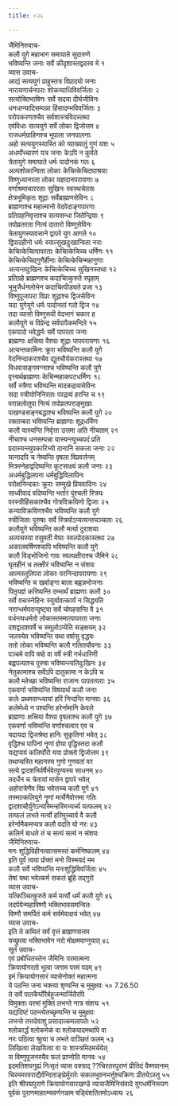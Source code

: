 ```yaml
---
title: ०२६

---
```

जैमिनिरुवाच-  
कलौ युगे महाभाग समायाते सुदारुणे  
भविष्यन्ति जनाः सर्वे कीदृशास्तद्वदस्व मे १  
व्यास उवाच-  
आद्यं सत्ययुगं प्राहुस्तत्र विप्रादयो जनाः  
नारायणार्चनपराः शोकव्याधिविवर्जिताः २  
सत्योक्तिभाषिणः सर्वे सदया दीर्घजीविनः  
धनधान्यादिसम्पन्ना हिंसादम्भविवर्जिताः ३  
परोपकरणाश्चैव सर्वशास्त्रविदस्तथा  
एवंविधाः सत्ययुगे सर्वे लोका द्विजोत्तम ४  
राजधर्मग्राहिणश्च भूपाला जनपालनाः  
अहो सत्ययुगस्यास्ति को व्याख्यातुं गुणं यशः ५  
अधर्मोच्चारणं यत्र जनाः केऽपि न कुर्वते  
त्रेतायुगे समायाते धर्मः पादोनकं गतः ६  
अल्पशोकान्विता लोकाः केचित्केचिदघाश्रयाः  
विष्णुध्यानरता लोका यज्ञदानपरायणाः ७  
वर्णाश्रमाचाररताः सुखिनः स्वस्थचेतसः  
क्षेत्रभूमिकृतः शूद्राः सर्वेब्राह्मणसेविनः ८  
ब्राह्मणाश्च महात्मानो वेदवेदाङ्गपारगाः  
प्रतिग्रहनिवृत्ताश्च सत्यसन्धा जितेन्द्रियाः ९  
तपोव्रतरता नित्यं दातारो विष्णुसेविनः  
त्रेतायुगस्यावसाने द्वापरे युग आगते १०  
द्विपादहीनो धर्मः स्यात्सुखदुःखान्विता नराः  
केचित्केचित्पापरताः केचित्केचिच्च धर्मिणः ११  
केचित्केचिद्गुणैर्हीनाः केचित्केचिन्महागुणाः  
अत्यन्तदुःखिनः केचित्केचिच्च सुखिनस्तथा १२  
प्रतिग्रहे ब्राह्मणश्च कदाचित्कुरुते स्पृहाम्  
भूभुजैर्धनलोभेन कदाचित्पीड्यते प्रजा १३  
विष्णुपूजापरा विप्राः शूद्राश्च द्विजसेविनः  
यदा युगेयुगे धर्मः पादोनतां गतो द्विज १४  
तदा व्यासो विष्णुरूपी वेदभागं चकार ह  
कलौयुगे च विप्रेन्द्र सर्वपापैकमन्दिरे १५  
एकपादो भवेद्धर्मः सर्वे पापरता जनाः  
ब्राह्मणाः क्षत्त्रिया वैश्याः शूद्राः पापपरायणाः १६  
अत्यन्तकामिनः क्रूरा भविष्यन्ति कलौ युगे  
वेदनिन्दाकराश्चैव द्यूतचौर्यकरास्तथा १७  
विधवासङ्गमग्नाश्च भविष्यन्ति कलौ युगे  
वृत्त्यर्थब्राह्मणाः केचिन्महाकपटधर्मिणः १८  
सर्वे स्त्रैणा भविष्यन्ति मादकद्रव्यसेविनः  
सदा स्त्रीयोनिनिरताः परद्रव्यं हरन्ति च १९  
परान्नलोलुपा नित्यं तपोव्रतपराङ्मुखाः  
पाखण्डसङ्गबद्धाश्च भविष्यन्ति कलौ युगे २०  
रक्ताम्बरा भविष्यन्ति ब्राह्मणाः शूद्रधर्मिणः  
कलौ यास्यन्ति निर्वृत्ता उत्तमा अति नीचताम् २१  
नीचाश्च धनसम्पन्ना यास्यन्त्युच्चपदं प्रति  
प्रदास्यन्त्युपकारिभ्यो दानानि सकला जनाः २२  
यत्नादपि च नेष्यन्ति वृषला विप्रवर्त्तनम्  
मित्रस्नेहाद्वदिष्यन्ति कूटसाक्ष्यं कलौ जनाः २३  
अधर्मबुद्धिलपना धर्मबुद्धिविलापिनः  
परोक्षनिन्दकाः क्रूराः सम्मुखे प्रियवादिनः २४  
साध्वीवादं वदिष्यन्ति भर्तारं पुंश्चली स्त्रियः  
परस्त्रीहिंसकाश्चैव गोत्रविक्रयिणो द्विजाः २५  
कन्याविक्रयिणश्चैव भविष्यन्ति कलौ युगे  
स्त्रीजिताः पुरुषाः सर्वे स्त्रियोऽप्यत्यन्तचञ्चलाः २६  
कलौयुगे भविष्यन्ति कलौ मर्त्या दुराशयाः  
अल्पसस्या वसुमती मेघाः स्वल्पोदकास्तथा २७  
अकालवर्षिणश्चापि भविष्यन्ति कलौ युगे  
कलौ विड्भोजिनो गावः स्वल्पक्षीराश्च जैमिने २८  
घृतहीनं च तत्क्षीरं भविष्यन्ति न संशयः  
आत्मस्तुतिपरा लोकाः परनिन्दापरायणाः २९  
भविष्यन्ति च खर्वाङ्गा बाला बह्वन्नभोजनाः  
पितृयज्ञं करिष्यन्ति दम्भार्थं ब्राह्मणाः कलौ ३०  
सर्वे वचःस्नेहिनः स्युर्यावत्कार्यं न सिद्ध्यति  
नरान्धर्मपरान्दृष्ट्वा सर्वे चोपहसन्ति वै ३१  
वर्धन्त्यधर्मतो लोकास्तस्मात्पापरता जनाः  
दशद्वादशवर्षे च समूलोऽप्येति सङ्क्षयम् ३२  
जलस्येव भविष्यन्ति यथा वर्षासु वृद्धयः  
ततो लोका भविष्यन्ति कलौ गलितयौवनाः ३३  
पञ्चमे वापि षष्ठे वा वर्षे स्त्री गर्भधारिणी  
बह्वपत्याश्च पुरुषा भविष्यन्त्यतिदुःखिनः ३४  
नेतुकामाश्च सर्वेऽपि दातुकामा न केऽपि च  
कलौ म्लेच्छा भविष्यन्ति राजानः पापतत्पराः ३५  
एकवर्णा भविष्यन्ति विषयार्थं कलौ जनाः  
कलेः प्रथमसन्ध्यायां हरिं निन्दन्ति मानवाः ३६  
कलेर्मध्ये न पश्यन्ति हरेर्नामानि केवले  
ब्राह्मणाः क्षत्त्रिया वैश्या वृषलाश्च कलौ युगे ३७  
एकवर्णा भविष्यन्ति वर्णाश्चत्वार एव च  
यदायदा द्विजश्रेष्ठ हानिः सुकृतिनां भवेत् ३८  
वृद्धिश्च पापिनां नॄणां ज्ञेया वृद्धिस्तदा कलौ  
यद्यप्ययं कलिर्घोरो मया प्रोक्तो द्विजोत्तम ३९  
तथाप्यस्ति महानस्य गुणो गुणवतां वर  
सत्ये द्वादशभिर्वर्षैर्भवेत्पुण्यस्य साधनम् ४०  
तदर्धेन च त्रेतायां मासेन द्वापरे भवेत्  
अहोरात्रेणैव विप्र भवेत्तच्च कलौ युगे ४१  
तस्मात्कलियुगे नॄणां मर्त्येनैवोत्तमा गतिः  
द्वादशाब्दैर्युगेऽन्यस्मिन्हरिमभ्यर्च्य यत्फलम् ४२  
तत्फलं लभते मर्त्यो हरिमुच्चार्य वै कलौ  
हरेर्नामैकमप्यत्र कलौ वदति यो नरः ४३  
कलिर्न बाधते तं च सत्यं सत्यं न संशयः  
जैमिनिरुवाच-  
मनः शुद्धिविहीनत्वात्समस्तं कर्मनिष्फलम् ४४  
इति पूर्वं त्वया प्रोक्तं मनो विस्मयदं मम  
कलौ सर्वे भविष्यन्ति मनःशुद्धिविवर्जिताः ४५  
तेषां यथा भवेत्कर्म सकलं ब्रूहि तद्गुरो  
व्यास उवाच-  
यत्किञ्चित्कुरुते कर्म मर्त्यो धर्मं कलौ युगे ४६  
तदर्पयेन्महाविष्णौ भक्तिभावसमन्वितः  
विष्णौ समर्पितं कर्म सर्वमेवाक्षयं भवेत् ४७  
व्यास उवाच-  
इति ते कथितं सर्वं वृत्तं ब्राह्मणसत्तम  
यच्छ्रुत्वा भक्तिभावेन नरो मोक्षमवाप्नुयात् ४८  
सूत उवाच-  
एवं प्रबोधितस्तेन जैमिनिः परमात्मना  
क्रियायोगरतो भूत्वा जगाम परमं पदम् ४९  
इमं क्रियायोगसारं व्यासेनोक्तं महात्मना  
ये पठन्ति जना भक्त्या शृण्वन्ति च मुमुक्षवः ५० 7.26.50  
ते सर्वे पातकैर्घोरैर्बहुजन्मार्जितैरपि  
विमुक्ताः परमां मुक्तिं लभन्ते नात्र संशयः ५१  
यद्यदिष्टं पठन्त्येतच्छृण्वन्ति च मुमुक्षवः  
लभन्ते तत्तदेवाशु प्रसादात्कमलापतेः ५२  
श्लोकार्द्धं श्लोकमेकं वा श्लोकपादमथापि वा  
नरः पठित्वा श्रुत्वा च लभते वाञ्छितं फलम् ५३  
लिखित्वा लेखयित्वा वा यः शास्त्रमिदमर्चयेत्  
स विष्णुपूजनस्यैव फलं प्राप्नोति मानवः ५४  
इदमतिशयगुह्यं निःसृतं व्यास वक्त्राद् ??चिरतरपुराणं प्रीतिदं वैष्णवानाम्  
चिरममरवराद्यैर्वन्दिताङ्घ्रेर्मुरारेः सकलभुवनभर्त्तुश्चक्रिणः प्रीतयेऽस्तु ५५  
इति श्रीपद्मपुराणे क्रियायोगसारखण्डे व्यासजैमिनिसंवादे युगधर्मनिरूपण  
पूर्वकं पुराणमाहात्म्यवर्णनन्नाम षड्विंशतितमोऽध्यायः २६
